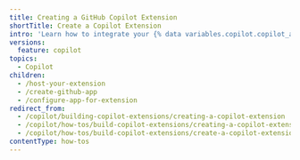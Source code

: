 ```yaml
---
title: Creating a GitHub Copilot Extension
shortTitle: Create a Copilot Extension
intro: 'Learn how to integrate your {% data variables.copilot.copilot_agent_short %} with a {% data variables.product.prodname_github_app %} to create your {% data variables.copilot.copilot_extension_short %}.'
versions:
  feature: copilot
topics:
  - Copilot
children:
  - /host-your-extension
  - /create-github-app
  - /configure-app-for-extension
redirect_from:
  - /copilot/building-copilot-extensions/creating-a-copilot-extension
  - /copilot/how-tos/build-copilot-extensions/creating-a-copilot-extension
  - /copilot/how-tos/build-copilot-extensions/create-a-copilot-extension
contentType: how-tos
---
```

